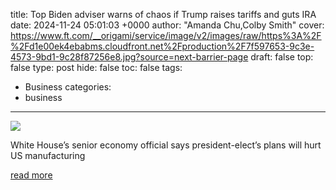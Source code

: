 title: Top Biden adviser warns of chaos if Trump raises tariffs and guts IRA
date: 2024-11-24 05:01:03 +0000
author: "Amanda Chu,Colby Smith"
cover: https://www.ft.com/__origami/service/image/v2/images/raw/https%3A%2F%2Fd1e00ek4ebabms.cloudfront.net%2Fproduction%2F7f597653-9c3e-4573-9bd1-9c28f87256e8.jpg?source=next-barrier-page
draft: false
top: false
type: post
hide: false
toc: false
tags:
  - Business
categories:
  - business
---

![](https://www.ft.com/__origami/service/image/v2/images/raw/https%3A%2F%2Fd1e00ek4ebabms.cloudfront.net%2Fproduction%2F7f597653-9c3e-4573-9bd1-9c28f87256e8.jpg?source=next-barrier-page)

White House’s senior economy official says president-elect’s plans will hurt US manufacturing

[read more](https://www.ft.com/content/182e2ea3-456f-4db8-bb87-38e7880c575a)
